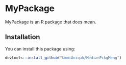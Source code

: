 # MyPackage
MyPackage is an R package that does mean.

## Installation
You can install this package using:
```R
devtools::install_github("UmmiAniqah/MedianPckgMeng")
